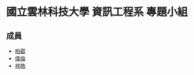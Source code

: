 # 國立雲林科技大學 資訊工程系 專題小組

## 成員

- [柏叡](https://github.com/AlphaKure)
- [偉倫](https://github.com/weilun220201)
- [祥皓]()
